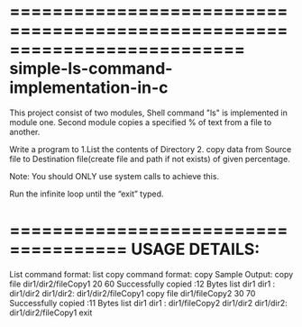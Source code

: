 ==========================================================================
		simple-ls-command-implementation-in-c
==========================================================================


This project consist of two modules, Shell command "ls" is implemented in module one. Second module copies a specified % of text from a file to another.

Write a program to
1.List the contents of Directory
2. copy data from Source file to Destination file(create file and path if not exists) of given
percentage.

Note: You should ONLY use system calls to achieve this.

Run the infinite loop until the “exit” typed.

=====================================
	USAGE DETAILS: 
=====================================

List command format:
list <directory name>
copy command format:
copy <sourceFilePath> <DestinationFilePath> <StartPercentage> <EndPercentage>
Sample Output:
copy file dir1/dir2/fileCopy1 20 60
Successfully copied :12 Bytes
list dir1
dir1 :
dir1/dir2
dir1/dir2:
dir1/dir2/fileCopy1
copy file dir1/fileCopy2 30 70
Successfully copied :11 Bytes
list dir1
dir1 :
dir1/fileCopy2
dir1/dir2
dir1/dir2:
dir1/dir2/fileCopy1
exit
